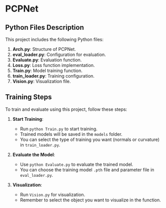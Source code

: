 
# PCPNet

## Python Files Description

This project includes the following Python files:

1. **Arch.py**: Structure of PCPNet.
2. **eval_loader.py**: Configuration for evaluation.
3. **Evaluate.py**: Evaluation function.
4. **Loss.py**: Loss function implementation.
5. **Train.py**: Model training function.
6. **train_loader.py**: Training configuration.
7. **Vision.py**: Visualization file.

## Training Steps

To train and evaluate using this project, follow these steps:

1. **Start Training**:
    - Run `python Train.py` to start training.
    - Trained models will be saved in the `models` folder.
    - You can select the type of training you want (normals or curvature) in `train_loader.py`.

2. **Evaluate the Model**:
    - Use `python Evaluate.py` to evaluate the trained model.
    - You can choose the training model `.pth` file and parameter file in `eval_loader.py`.

3. **Visualization**:
    - Run `Vision.py` for visualization.
    - Remember to select the object you want to visualize in the function.
